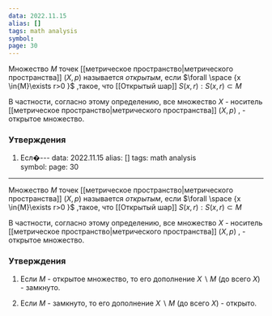 ```yaml
---
data: 2022.11.15
alias: []
tags: math analysis   
symbol:
page: 30
---
```

Множество $M$ точек [[метрическое пространство|метрического пространства]] $\left( X,p \right)$ называется *открытым*, если $\forall \space {x \in{M}\exists r>0 }$ ,такое, что [[Открытый шар]] $S\left( x,r \right):S\left( x,r \right) \subset M$


В частности, согласно этому определению, все множество $X$  - носитель [[метрическое пространство|метрического пространства]] $\left( X, p \right)$ , - открытое множество.

### Утверждения 
1) Есл�---
data: 2022.11.15
alias: []
tags: math analysis   
symbol:
page: 30
---
Множество $M$ точек [[метрическое пространство|метрического пространства]] $\left( X,p \right)$ называется *открытым*, если $\forall \space {x \in{M}\exists r>0 }$ ,такое, что [[Открытый шар]] $S\left( x,r \right):S\left( x,r \right) \subset M$


В частности, согласно этому определению, все множество $X$  - носитель [[метрическое пространство|метрического пространства]] $\left( X, p \right)$ , - открытое множество.

### Утверждения 
1) Если $M$ - открытое множество, то его дополнение $X\backslash M$ (до всего $X$) - замкнуто.

2) Если $M$ - замкнуто, то его дополнение $X \backslash M$ (до всего $X$) - открыто.